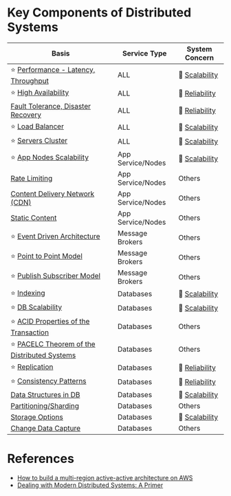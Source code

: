 
# Key Components of Distributed Systems

| Basis                                                                                                     | Service Type      | System Concern                                            |
|-----------------------------------------------------------------------------------------------------------|-------------------|-----------------------------------------------------------|
| :star: [Performance - Latency, Throughput](7_SystemGlossaries/Scalability/LatencyThroughput.md)           | ALL               | :rocket: [Scalability](7_SystemGlossaries/Scalability)    |
| :star: [High Availability](7_SystemGlossaries/Reliability/HighAvailability.md)                            | ALL               | :handshake: [Reliability](7_SystemGlossaries/Reliability) |
| [Fault Tolerance, Disaster Recovery](7_SystemGlossaries/Reliability/FaultTolerance.md)                    | ALL               | :handshake: [Reliability](7_SystemGlossaries/Reliability) |
| :star: [Load Balancer](7_SystemGlossaries/Scalability/LoadBalancer.md)                                    | ALL               | :rocket: [Scalability](7_SystemGlossaries/Scalability)    |
| :star: [Servers Cluster](7_SystemGlossaries/Scalability/ServersCluster.md)                                | ALL               | :rocket: [Scalability](7_SystemGlossaries/Scalability)    |
| :star: [App Nodes Scalability](7_SystemGlossaries/Scalability/AppNodesScalability.md)                     | App Service/Nodes | :rocket: [Scalability](7_SystemGlossaries/Scalability)    |
| [Rate Limiting](0_HLDUseCasesProblems/RateLimiterAPI/Readme.md)                                           | App Service/Nodes | Others                                                    |
| [Content Delivery Network (CDN)](7_SystemGlossaries/CDNs/CDNs.md)                                         | App Service/Nodes | Others                                                    |
| [Static Content](7_SystemGlossaries/CDNs/StaticContent.md)                                                | App Service/Nodes | Others                                                    |
| :star: [Event Driven Architecture](5_MessageBrokers/EventDrivenArchitecture.md)                | Message Brokers   | Others                                                    |
| :star: [Point to Point Model](5_MessageBrokers/Glossaries/PointToPointModel.md)                           | Message Brokers   | Others                                                    |
| :star: [Publish Subscriber Model](5_MessageBrokers/Glossaries/PubSubModel.md)                             | Message Brokers   | Others                                                    |
| :star: [Indexing](3_DatabaseServices/Glossaries/DataStructuresDB/Indexing/Readme.md)                      | Databases         | :rocket: [Scalability](7_SystemGlossaries/Scalability)    |
| :star: [DB Scalability](3_DatabaseServices/Glossaries/ScalabilityDB.md)                                   | Databases         | :rocket: [Scalability](7_SystemGlossaries/Scalability)    |
| :star: [ACID Properties of the Transaction](3_DatabaseServices/Glossaries/ACIDTransactions/Readme.md)     | Databases         | Others                                                    |
| :star: [PACELC Theorem of the Distributed Systems](3_DatabaseServices/Glossaries/PACELCTheorem/Readme.md) | Databases         | Others                                                    |
| :star: [Replication](3_DatabaseServices/Glossaries/Consistency&Replication/Replication.md)                | Databases         | :handshake: [Reliability](7_SystemGlossaries/Reliability) |
| :star: [Consistency Patterns](3_DatabaseServices/Glossaries/Consistency&Replication/Readme.md)            | Databases         | :handshake: [Reliability](7_SystemGlossaries/Reliability) |
| [Data Structures in DB](3_DatabaseServices/Glossaries/DataStructuresDB/Readme.md)                         | Databases         | :rocket: [Scalability](7_SystemGlossaries/Scalability)    |
| [Partitioning/Sharding](3_DatabaseServices/Glossaries/PartitioningSharding/Readme.md)                     | Databases         | Others                                                    |
| [Storage Options](11_FileStorageServicesHDFS/StorageOptions.md)                                           | Databases         | :rocket: [Scalability](7_SystemGlossaries/Scalability)    |
| [Change Data Capture](3_DatabaseServices/Glossaries/ChangeDataCapture.md)                                 | Databases         | Others                                                    |

# References
- [How to build a multi-region active-active architecture on AWS](https://acloudguru.com/blog/engineering/why-and-how-do-we-build-a-multi-region-active-active-architecture)
- [Dealing with Modern Distributed Systems: A Primer](https://thinkingoutcloud.org/2021/01/19/dealing-with-modern-distributed-systems-a-primer/)


